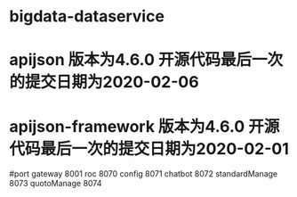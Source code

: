 # bigdata-dataservice
# apijson  版本为4.6.0  开源代码最后一次的提交日期为2020-02-06
# apijson-framework 版本为4.6.0  开源代码最后一次的提交日期为2020-02-01  

#port gateway 8001 roc 8070 config 8071 chatbot 8072 standardManage 8073 quotoManage 8074

